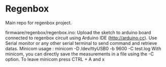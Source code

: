 Regenbox
========

Main repo for regenbox project.

firmware/regenbox/regenbox.ino:
  Upload the sketch to arduino board connected to regenbox circuit using Arduino IDE (http://arduino.cc).
  Use Serial monitor or any other serial terminal to send command and retrieve datas.
  Minicom usage : minicom -D /dev/ttyUSB0 -b 9600 -C test.log
  With minicom, you can directly save the measurements in a file using the -C option.
  To leave minicom press CTRL + A and x

